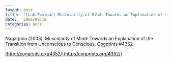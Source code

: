```yaml
---
layout: post
title:  "[Lab Seminar] Muscularity of Mind: Towards an Explanation of the Transition from Unconscious to Conscious"
date:   2005/09/16
categories: none
---
```






Nagarjuna (2005), Muscularity of Mind: Towards an Explanation of the Transition from Unconscious to Conscious, Cogprints #4352 



[http://cogprints.org/4352/](http://cogprints.org/4352/)



 

